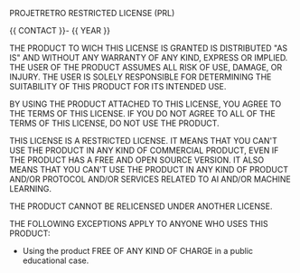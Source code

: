 PROJETRETRO RESTRICTED LICENSE (PRL)

{{ CONTACT }}- {{ YEAR }}

THE PRODUCT TO WICH THIS LICENSE IS GRANTED IS  DISTRIBUTED "AS IS" AND WITHOUT ANY WARRANTY OF ANY KIND, EXPRESS OR IMPLIED. THE USER OF THE PRODUCT ASSUMES ALL RISK OF USE, DAMAGE, OR INJURY. THE USER IS SOLELY RESPONSIBLE FOR DETERMINING THE SUITABILITY OF THIS PRODUCT FOR ITS INTENDED USE.

BY USING THE PRODUCT ATTACHED TO THIS LICENSE, YOU AGREE TO THE TERMS OF THIS LICENSE. IF YOU DO NOT AGREE TO ALL OF THE TERMS OF THIS LICENSE, DO NOT USE THE PRODUCT.

THIS LICENSE IS A RESTRICTED LICENSE. IT MEANS THAT YOU CAN'T USE THE PRODUCT IN ANY KIND OF COMMERCIAL PRODUCT, EVEN IF THE PRODUCT HAS A FREE AND OPEN SOURCE VERSION. IT ALSO MEANS THAT YOU CAN'T USE THE PRODUCT IN ANY KIND OF PRODUCT AND/OR PROTOCOL AND/OR SERVICES RELATED TO AI AND/OR MACHINE LEARNING.

THE PRODUCT CANNOT BE RELICENSED UNDER ANOTHER LICENSE.

THE FOLLOWING EXCEPTIONS APPLY TO ANYONE WHO USES THIS PRODUCT:
- Using the product FREE OF ANY KIND OF CHARGE in a public educational case.